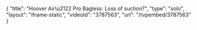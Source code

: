 {
    "title": "Hoover Air\u2122 Pro Bagless: Loss of suction?",
    "type": "solo",
    "layout": "iframe-static",
    "videoId": "3787563",
    "url": "\/tvpembed\/3787563"
}